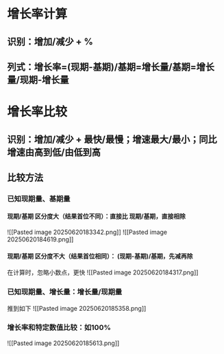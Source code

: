 # 增长率计算
## 识别：增加/减少 + %
## 列式：增长率=(现期-基期)/基期=增长量/基期=增长量/现期-增长量
# 增长率比较
## 识别：增加/减少 + 最快/最慢；增速最大/最小；同比增速由高到低/由低到高
## 比较方法
### 已知现期量、基期量
#### 现期/基期 区分度大（结果首位不同）：直接比 现期/基期，直接相除
![[Pasted image 20250620183342.png]]
![[Pasted image 20250620184619.png]]

#### 现期/基期 区分度不大（结果首位相同）： (现期-基期)/基期，先减再除
在计算时，忽略小数点，更快
![[Pasted image 20250620184317.png]]

### 已知现期量、增长量：增长量/现期量
推到如下
![[Pasted image 20250620185358.png]]

### 增长率和特定数值比较：如100%
![[Pasted image 20250620185613.png]]